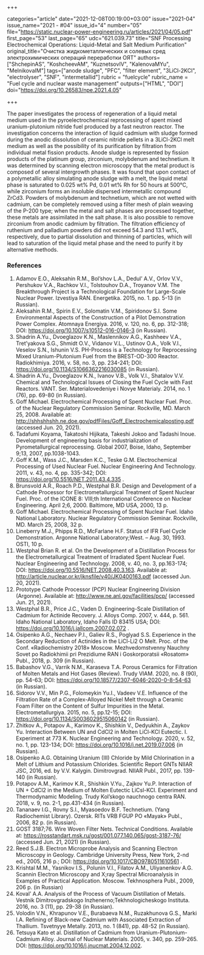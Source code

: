 +++

categories="article"
date="2021-12-08T00:19:00+03:00"
issue="2021-04"
issue_name="2021 - #04"
issue_id="4"
number="05"
file="https://static.nuclear-power-engineering.ru/articles/2021/04/05.pdf"
first_page="53"
last_page="65"
udc="621.039.73"
title="SNF Processing Electrochemical Operations: Liquid-Metal and Salt Medium Purification"
original_title="Очистка жидкометаллических и солевых сред электрохимических операций переработки ОЯТ"
authors=["ShchepinAS", "KoshcheevAM", "KuznetsovIV", "KalenovaMYu", "MelnikovaIM"]
tags=["anode sludge", "PFC", "filter element", "3LiCl-2KCl", "electrolyser", "SNF", "intermetallid"]
rubric = "fuelcycle"
rubric_name = "Fuel cycle and nuclear waste management"
outputs=["HTML", "DOI"]
doi="https://doi.org/10.26583/npe.2021.4.05"

+++

The paper investigates the process of regeneration of a liquid metal medium used in the pyroelectrochemical reprocessing of spent mixed uranium-plutonium nitride fuel produced by a fast neutron reactor. The investigation concerns the interaction of liquid cadmium with sludge formed during the anodic dissolution of ceramic nitride pellets in a 3LiCl-2KCl melt medium as well as the possibility of its purification by filtration from individual metal fission products. Anode sludge is represented by fission products of the platinum group, zirconium, molybdenum and technetium. It was determined by scanning electron microscopy that the metal product is composed of several intergrowth phases. It was found that upon contact of a polymetallic alloy simulating anode sludge with a melt, the liquid metal phase is saturated to 0.025 wt% Pd, 0.01 wt% Rh for 50 hours at 500°C, while zirconium forms an insoluble dispersed intermetallic compound ZrCd3. Powders of molybdenum and technetium, which are not wetted with cadmium, can be completely removed using a filter mesh of plain weaving of the P-200 type; when the metal and salt phases are processed together, these metals are assimilated in the salt phase. It is also possible to remove zirconium from anodic cadmium by filtration. The filtration efficiency of ruthenium and palladium powders did not exceed 54.3 and 13.1 wt%, respectively, due to partial dissolution and thinning of particles, which will lead to saturation of the liquid metal phase and the need to purify it by alternative methods.

### References

1. Adamov E.O., Aleksahin R.M., Bol’shov L.A., Dedul’ A.V., Orlov V.V., Pershukov V.A., Rachkov V.I., Tolstouhov D.A., Troyanov V.M. The Breakthrough Project is a Technological Foundation for Large-Scale Nuclear Power. Izvestiya RAN. Energetika. 2015, no. 1. pp. 5-13 (in Russian).
2. Aleksahin R.M., Spirin E.V., Solomatin V.M., Spiridonov S.I. Some Environmental Aspects of the Construction of a Pilot Demonstration Power Complex. Atomnaya Energiya. 2016, v. 120, no. 6, pp. 312-318; DOI: https://doi.org/10.1007/s10512-016-0146-3 (in Russian).
3. Shadrin A.Yu., Dvoeglazov K.N., Maslennikov A.G., Kashheev V.A., Tret’yakova S.G., Shmidt O.V., Vidanov V.L., Ustinov O.A., Volk V.I., Veselov S.N., Ishunin V.S. PH-Process is a Technology for Reprocessing Mixed Uranium-Plutonium Fuel from the BREST-OD-300 Reactor. Radiokhimiya. 2016, v. 58, no. 3, pp. 234-241; DOI: https://doi.org/10.1134/S1066362216030085 (in Russian).
4. Shadrin A.Yu., Dvoeglazov K.N., Ivanov V.B., Volk V.I., Shatalov V.V. Chemical and Technological Issues of Closing the Fuel Cycle with Fast Reactors. VANT. Ser. Materialovedeniye i Novye Materialy. 2014, no. 1 (76), pp. 69-80 (in Russian).
5. Goff Michael. Electrochemical Processing of Spent Nuclear Fuel. Proc. of the Nuclear Regulatory Commission Seminar. Rockville, MD. March 25, 2008. Available at: http://shhshhshh.ne.doe.gov/pdfFiles/Goff_Electrochemicalposting.pdf (accessed Jun. 20, 2021).
6. Tadafumi Koyama, Takatoshi Hijikata, Takeshi Jokoo and Tadashi Inoue. Development of engineering basis for industrialization of Pyrometallurgical reprocessing. Global 2007, Boise, Idaho, September 9;13, 2007, pp.1038-1043.
7. Goff K.M., Wass J.C., Marsden K.C., Teske G.M. Electrochemical Processing of Used Nuclear Fuel. Nuclear Engineering And Technology. 2011, v. 43, no. 4, pp. 335-342; DOI: https://doi.org/10.5516/NET.2011.43.4.335 .
8. Brunsvold A.R., Roach P.D., Westphal B.R. Design and Development of a Cathode Processor for Electrometallurgical Treatment of Spent Nuclear Fuel. Proc. of the ICONE 8: VIII;th International Conference on Nuclear Engineering. April 2;6, 2000. Baltimore, MD USA, 2000, 13 p.
9. Goff Michael. Electrochemical Processing of Spent Nuclear Fuel. Idaho National Laboratory. Nuclear Regulatory Commission Seminar. Rockville, MD. March 25, 2008, 32 p.
10. Lineberry M.J., Phipps R.D., McFarlane H.F. Status of IFR Fuel Cycle Demonstration. Argonne National Laboratory;West. – Aug. 30, 1993. OSTI, 10 p.
11. Westphal Brian R. et al. On the Development of a Distillation Process for the Electrometallurgical Treatment of Irradiated Spent Nuclear Fuel. Nuclear Engineering and Technology. 2008, v. 40, no. 3, pp.163-174; DOI: https://doi.org/10.5516/NET.2008.40.3.163. Available at: http://article.nuclear.or.kr/jknsfile/v40/JK0400163.pdf (accessed Jun. 20, 2021).
12. Prototype Cathode Processor (PCP) Nuclear Engineering Division (Argonne). Available at: http://www.ne.anl.gov/facilities/pcp/ (accessed Jun. 21, 2021).
13. Westphal B.R., Price J.C., Vaden D. Engineering-Scale Distillation of Cadmium for Actinide Recovery. J. Alloys Comp. 2007, v. 444, p. 561. Idaho National Laboratory, Idaho Falls ID 83415 USA; DOI: https://doi.org/10.1016/j.jallcom.2007.02.072 .
14. Osipenko A.G., Nechaev P.I., Galiev R.S., Poglyad S.S. Experience in the Secondary Reduction of Actinides in the LiCl-Li2 O Melt. Proc. of the Conf. «Radiochemistry 2018» Moscow. Mezhvedomstvenny Nauchny Sovet po Radiokhimii pri Prezidiume RAN i Goskorporatsii «Rosatom» Publ., 2018, p. 309 (in Russian).
15. Babashov V.G., Varrik N.M., Karaseva T.A. Porous Ceramics for Filtration of Molten Metals and Hot Gases (Review). Trudy VIAM. 2020, no. 8 (90), pp. 54-63; DOI: https://doi.org/10.18577/2307-6046-2020-0-8-54-63 (in Russian).
16. Sidorov V.V., Min P.G., Folomeykin Yu.I., Vadeev V.E. Influence of the Filtration Rate of a Complex-Alloyed Nickel Melt through a Ceramic Foam Filter on the Content of Sulfur Impurities in the Metal. Electrometallurgiya. 2015, no. 5, pp.12-15; DOI: https://doi.org/10.1134/S0036029515060142 (in Russian).
17. Zhitkov A., Potapov A., Karimov K., Shishkin V., Dedyukhin A., Zaykov Yu. Interaction Between UN and CdCl2  in Molten LiCl-KCl Eutectic. I. Experiment at 773 K. Nuclear Engineering and Technology. 2020, v. 52, no. 1, pp. 123-134; DOI: https://doi.org/10.1016/j.net.2019.07.006 (in Russian).
18. Osipenko A.G. Obtaining Uranium (III) Chloride by Mild Chlorination in a Melt of Lithium and Potassium Chlorides. Scientific Report GNTs NIIAR JSC, 2016, ed. by V.V. Kalygin. Dimitrovgrad. NIIAR Publ., 2017, pp. 139-140 (in Russian).
19. Potapov A.M., Karimov K.R., Shishkin V.Yu., Zajkov Yu.P. Interaction of UN + CdCl2 in the Medium of Molten Eutectic LiCsl-KCl. Experiment and Thermodynamic Modeling. Trudy Kol’skogo nauchnogo centra RAN. 2018, v. 9, no. 2-1, pp.431-434 (in Russian).
20. Tananaev I.G., Rovny S.I., Myasoedov B.F. Technetium. (Yang Radiochemist Library). Ozersk. RITs VRB FGUP PO «Mayak» Publ., 2006, 82 p. (in Russian).
21. GOST 3187;76. Wire Woven Filter Nets. Technical Conditions. Available at: https://rosstandart.msk.ru/gost/001.077.140.065/gost-3187-76/ (accessed Jun. 21, 2021) (in Russian).
22. Reed S.J.B. Electron Microprobe Analysis and Scanning Electron Microscopy in Geology. Cambridge University Press, New York, 2-nd ed., 2005, 216 p.; DOI: https://doi.org/10.1017/CBO9780511610561 .
23. Krishtal M.M., Yasnikov I.S., Polunin V.I., Filatov A.M., Uliyanenkov A.G. Scannin Electron Microscopy and X;ray Spectral Microanalysis in Examples of Practical Application. Moscow. Tekhnosphera Publ., 2009, 206 p. (in Russian)
24. Koval’ A.A. Analysis of the Process of Vacuum Distillation of Metals. Vestnik Dimitrovgradskogo Inzhenerno;Tekhnologicheskogo Instituta. 2016, no. 3 (11), pp. 29-38 (in Russian).
25. Volodin V.N., Khrapunov V.E., Burabaeva N.M., Ruzakhunova G.S., Marki I.A. Refining of Black-new Cadmium with Associated Extraction of Thallium. Tsvetnyye Metally. 2013, no. 1 (841), pp. 48-52 (in Russian).
26. Tetsuya Kato et al. Distillation of Cadmium from Uranium-Plutonium-Cadmium Alloy. Journal of Nuclear Materials. 2005, v. 340, pp. 259-265. DOI: https://doi.org/10.1016/j.jnucmat.2004.12.002.